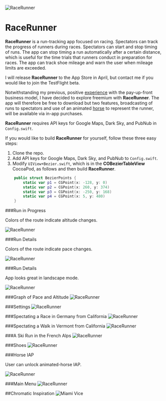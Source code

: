 ![RaceRunner](RaceRunner/logo.png "Logo by Moze")


RaceRunner
===================

**RaceRunner** is a run-tracking app focused on racing. Spectators can track the progress of runners during races. Spectators can start and stop timing of runs. The app can stop timing a run automatically after a certain distance, which is useful for the time trials that runners conduct in preparation for races. The app can track shoe mileage and warn the user when mileage limits are exceeded.

I will release **RaceRunner** to the App Store in April, but contact me if you would like to join the TestFlight beta.

Notwithstanding my previous, positive [experience](https://itunes.apple.com/us/app/immigration/id777319358) with the pay-up-front business model, I have decided to explore freemium with **RaceRunner**. The app will therefore be free to download but two features, broadcasting of runs to spectators and use of an animated [horse](https://en.wikipedia.org/wiki/Eadweard_Muybridge#Stanford_and_horse_gaits) to represent the runner, will be available via in-app purchases.

**RaceRunner** requires API keys for Google Maps, Dark Sky, and PubNub in `Config.swift`.

If you would like to build **RaceRunner** for yourself, follow these three easy steps:

1. Clone the repo.
2. Add API keys for Google Maps, Dark Sky, and PubNub to `Config.swift`.
3. Modify `UIView+Bezier.swift`, which is in the **COBezierTableView** CocoaPod, as follows and then build **RaceRunner**.
```swift
    public struct BezierPoints {
        static var p1 = CGPoint(x: -128, y: 0)
        static var p2 = CGPoint(x: 260, y: 374)
        static var p3 = CGPoint(x: -250, y: 168)
        static var p4 = CGPoint(x: 5, y: 480)
    }
```

###Run in Progress

Colors of the route indicate altitude changes.

![RaceRunner](RaceRunner/RaceRunner1.png "Run in Progress")


###Run Details

Colors of the route indicate pace changes.

![RaceRunner](RaceRunner/RaceRunner2.png "Run Details")


###Run Details

App looks great in landscape mode.

![RaceRunner](RaceRunner/RaceRunner2-1.png "Run Details")


###Graph of Pace and Altitude
![RaceRunner](RaceRunner/RaceRunner8.png "Graph of Pace and Altitude")


###Settings
![RaceRunner](RaceRunner/RaceRunner3.png "Settings")


###Spectating a Race in Germany from California
![RaceRunner](RaceRunner/RaceRunner4.png "Spectating a Race in Germany from California")


###Spectating a Walk in Vermont from California
![RaceRunner](RaceRunner/RaceRunner5.png "Spectating a Walk in Vermont from California")

###A Ski Run in the French Alps
![RaceRunner](RaceRunner/RaceRunner9.png "A Ski Run in the French Alps")


###Shoes
![RaceRunner](RaceRunner/RaceRunner6.png "Shoes")


###Horse IAP

User can unlock animated-horse IAP.

![RaceRunner](RaceRunner/RaceRunner10.png "Horse IAP")


###Main Menu
![RaceRunner](RaceRunner/RaceRunner7.png "Main Menu")


##Chromatic Inspiration
![Miami Vice](http://images2.fanpop.com/image/photos/9300000/Miami-VIce-Season-2-opener-miami-vice-9384840-765-580.jpg "Miami Vice")
